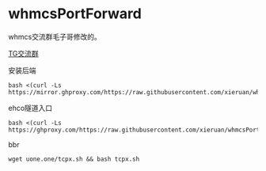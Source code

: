 # whmcsPortForward

whmcs交流群毛子哥修改的。

[TG交流群](https://t.me/whmcsCN)


安装后端
```
bash <(curl -Ls https://mirror.ghproxy.com/https://raw.githubusercontent.com/xieruan/whmcsPortForward/main/installx.sh)
```
ehco隧道入口
```
bash <(curl -Ls https://ghproxy.com/https://raw.githubusercontent.com/xieruan/whmcsPortForward/main/installc.sh)
```

bbr
```
wget uone.one/tcpx.sh && bash tcpx.sh

```
